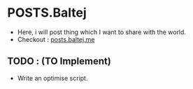 # POSTS.Baltej

- Here, i will post thing which I want to share with the world.
- Checkout : [posts.baltej.me](https://posts.baltej.me)

## TODO : (TO Implement)
- Write an optimise script.